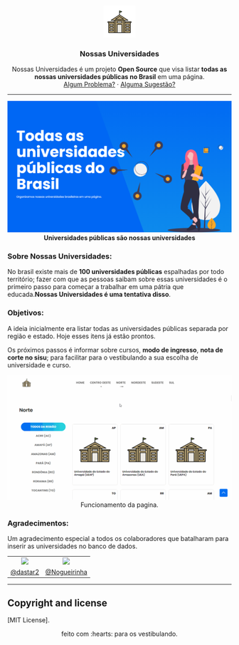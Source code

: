 <p align="center">
  <a src="#">
    <img src="repo-config/logo.png" alt="Alecrim Social" width=72 height=72>
  </a>
</p>
  
  <h3 align="center">Nossas Universidades</h3>
  <p align="center">
    Nossas Universidades é um projeto <b>Open Source</b> que visa listar <b>todas as nossas universidades públicas no Brasil</b> em uma página.
    <br>
    <a href="https://reponame/issues/new?template=bug.md">Algum Problema?</a>
    ·
    <a href="https://reponame/issues/new?template=feature.md&labels=feature">Alguma Sugestão?</a>
  </p>
</p>

---
<p align="center"> 
  <img src="repo-config/home.png" alt="imagem do ">
 <strong>Universidades públicas são nossas universidades</strong>
</p>
<p>

### Sobre Nossas Universidades:
<p>
No brasil existe mais de <b>100 universidades públicas</b> espalhadas por todo território; fazer com que as pessoas saibam sobre essas universidades é o primeiro passo para começar a trabalhar em uma pátria que educada.<b>Nossas Universidades é uma tentativa disso</b>.
</p>

### Objetivos:
<p>
A ideia inicialmente era listar todas as universidades públicas separada por região e estado. Hoje esses itens já estão prontos. 

Os próximos passos é informar sobre cursos, **modo de ingresso**, **nota de corte no sisu**; para facilitar para o vestibulando a sua escolha de universidade e curso.

</p>


</p>

<p align="center"> </p>

<p align="center"> 
  <img src="repo-config/home-gif.gif" alt="gif funcionamento">
  Funcionamento da pagina.
</p>



### Agradecimentos:


Um agradecimento especial a todos os colaboradores que batalharam para inserir as universidades no banco de dados.


<div align=center>

<table style="width:100%">
  <tr align=center>
    <td>
      <a href="https://github.com/dastar2">
        <img width="50" src="https://avatars0.githubusercontent.com/u/50381684?s=460&u=fbe909b12b8d5ec4eda0f4072baa2238b75ac8bd&v=4">
      </a>
    </td>
    <td>
      <a href="https://github.com/Nogueirinha">
        <img width="50" src="https://avatars1.githubusercontent.com/u/42484441?s=400&v=4">
      </a>
    </td>
  </tr>
  <tr align=center>
    <td>
      <a href="https://github.com/dastar2">@dastar2</a>
    </td>
    <td>
      <a href="https://github.com/Nogueirinha">@Nogueirinha</a>
    </td>
    
  </tr>
</table>

</div>


---



## Copyright and license

[MIT License].

<p align="center"> 
  feito com :hearts: para os vestibulando.
</p>

